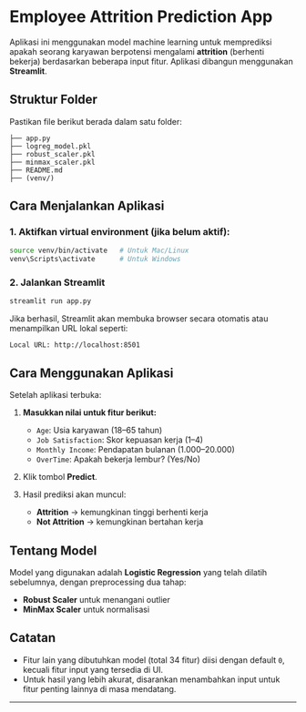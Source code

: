 # Employee Attrition Prediction App

Aplikasi ini menggunakan model machine learning untuk memprediksi apakah seorang karyawan berpotensi mengalami **attrition** (berhenti bekerja) berdasarkan beberapa input fitur. Aplikasi dibangun menggunakan **Streamlit**.

## Struktur Folder

Pastikan file berikut berada dalam satu folder:

```
├── app.py
├── logreg_model.pkl
├── robust_scaler.pkl
├── minmax_scaler.pkl
├── README.md
├── (venv/)
```

## Cara Menjalankan Aplikasi

### 1. **Aktifkan virtual environment** (jika belum aktif):

```bash
source venv/bin/activate   # Untuk Mac/Linux
venv\Scripts\activate      # Untuk Windows
```

### 2. **Jalankan Streamlit**

```bash
streamlit run app.py
```

Jika berhasil, Streamlit akan membuka browser secara otomatis atau menampilkan URL lokal seperti:

```
Local URL: http://localhost:8501
```

## Cara Menggunakan Aplikasi

Setelah aplikasi terbuka:

1. **Masukkan nilai untuk fitur berikut:**
   - `Age`: Usia karyawan (18–65 tahun)
   - `Job Satisfaction`: Skor kepuasan kerja (1–4)
   - `Monthly Income`: Pendapatan bulanan (1.000–20.000)
   - `OverTime`: Apakah bekerja lembur? (Yes/No)

2. Klik tombol **Predict**.

3. Hasil prediksi akan muncul:
   - **Attrition** → kemungkinan tinggi berhenti kerja
   - **Not Attrition** → kemungkinan bertahan kerja

## Tentang Model

Model yang digunakan adalah **Logistic Regression** yang telah dilatih sebelumnya, dengan preprocessing dua tahap:

- **Robust Scaler** untuk menangani outlier
- **MinMax Scaler** untuk normalisasi

## Catatan

- Fitur lain yang dibutuhkan model (total 34 fitur) diisi dengan default `0`, kecuali fitur input yang tersedia di UI.
- Untuk hasil yang lebih akurat, disarankan menambahkan input untuk fitur penting lainnya di masa mendatang.

---